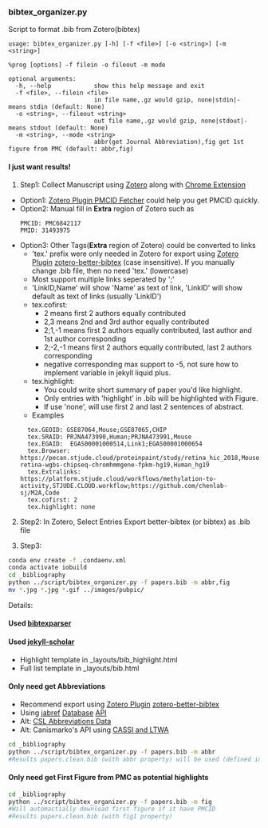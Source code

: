 ### bibtex_organizer.py

Script to format .bib from Zotero(bibtex)

```
usage: bibtex_organizer.py [-h] [-f <file>] [-o <string>] [-m <string>]

%prog [options] -f filein -o fileout -m mode

optional arguments:
  -h, --help            show this help message and exit
  -f <file>, --filein <file>
                        in file name,.gz would gzip, none|stdin|- means stdin (default: None)
  -o <string>, --fileout <string>
                        out file name,.gz would gzip, none|stdout|- means stdout (default: None)
  -m <string>, --mode <string>
                        abbr(get Journal Abbreviation),fig get 1st figure from PMC (default: abbr,fig)
```

#### I just want results!

1. Step1: Collect Manuscript using [Zotero](https://www.zotero.org/download/) along with [Chrome Extension](https://chrome.google.com/webstore/detail/zotero-connector/ekhagklcjbdpajgpjgmbionohlpdbjgc?hl=en)
- Option1: [Zotero Plugin PMCID Fetcher](https://github.com/retorquere/zotero-pmcid-fetcher) could help you get PMCID quickly.
- Option2: Manual fill in **Extra** region of Zotero
  such as
  ```
  PMCID: PMC6842117
  PMID: 31493975
  ```
- Option3: Other Tags(**Extra** region of Zotero) could be converted to links
  + 'tex.' prefix were only needed in Zotero for export using [Zotero Plugin](https://github.com/retorquere/zotero-better-bibtex/releases/tag/v5.2.121) [zotero-better-bibtex](https://retorque.re/zotero-better-bibtex) (case insensitive). If you manually change .bib file, then no need 'tex.' (lowercase)
  + Most support multiple links seperated by ';'
  + 'LinkID,Name' will show 'Name' as text of link, 'LinkID' will show default as text of links (usually 'LinkID')
  + tex.cofirst:
    - 2 means first 2 authors equally contributed
    - 2,3 means 2nd and 3rd author equally contributed
    - 2;1,-1 means first 2 authors equally contributed, last author and 1st author corresponding
    - 2;-2,-1 means first 2 authors equally contributed, last 2 authors corresponding
    - negative corresponding max support to -5, not sure how to implement variable in jekyll liquid plus.
  + tex.highlight:
    - You could write short summary of paper you'd like highlight.
    - Only entries with 'highlight' in .bib will be highlighted with Figure.
    - If use 'none', will use first 2 and last 2 sentences of abstract.
  + Examples
  ```
    tex.GEOID: GSE87064,Mouse;GSE87065,CHIP
    tex.SRAID: PRJNA473990,Human;PRJNA473991,Mouse
    tex.EGAID:  EGAS00001000514,Link1;EGAS00001000654
    tex.Browser: https://pecan.stjude.cloud/proteinpaint/study/retina_hic_2018,Mouse_mm9;https://viz.stjude.cloud/stjude/visualization/human-retina-wgbs-chipseq-chromhmmgene-fpkm-hg19,Human_hg19
    tex.Extralinks: https://platform.stjude.cloud/workflows/methylation-to-activity,STJUDE.CLOUD.workflow;https://github.com/chenlab-sj/M2A,Code
    tex.cofirst: 2
    tex.highlight: none
  ```

2. Step2: In Zotero, Select Entries Export better-bibtex (or bibtex) as .bib file

3. Step3:
```bash
conda env create -f .condaenv.xml
conda activate iobuild
cd _bibliography
python ../script/bibtex_organizer.py -f papers.bib -m abbr,fig
mv *.jpg *.jpg *.gif ../images/pubpic/
```

Details:
#### Used [bibtexparser](https://bibtexparser.readthedocs.io/en/master)

#### Used [jekyll-scholar](https://github.com/inukshuk/jekyll-scholar)
- Highlight template in _layouts/bib_highlight.html
- Full list template in _layouts/bib.html

#### Only need get Abbreviations
- Recommend export using [Zotero Plugin](https://github.com/retorquere/zotero-better-bibtex/releases/tag/v5.2.121) [zotero-better-bibtex](https://retorque.re/zotero-better-bibtex)
- Using [jabref](https://abbrv.jabref.org/) [Database](https://github.com/JabRef/abbrv.jabref.org/tree/master/journals) [API](https://abbreviso.toolforge.org/)
- Alt: [CSL Abbreviations Data](https://github.com/citation-style-language/abbreviations)
- Alt: Canismarko's API using [CASSI and LTWA](https://github.com/canismarko/franklin/blob/master/franklin/journals.py)

```bash
cd _bibliography
python ../script/bibtex_organizer.py -f papers.bib -m abbr
#Results papers.clean.bib (with abbr property) will be used (defined in _config.yml -> scholar -> bibliography)
```

#### Only need get First Figure from PMC as potential highlights

```bash
cd _bibliography
python ../script/bibtex_organizer.py -f papers.bib -m fig
#Will automactially download first figure if it have PMCID
#Results papers.clean.bib (with fig1 property)
```
